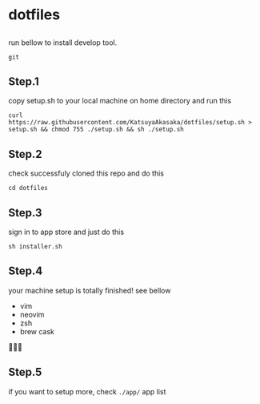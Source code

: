 # dotfiles

##

run bellow to install develop tool.

```
git
```

## Step.1

copy setup.sh to your local machine on home directory and run this

```
curl https://raw.githubusercontent.com/KatsuyaAkasaka/dotfiles/setup.sh > setup.sh && chmod 755 ./setup.sh && sh ./setup.sh
```

## Step.2

check successfuly cloned this repo and do this

```
cd dotfiles
```

## Step.3

sign in to app store and just do this

```
sh installer.sh
```

## Step.4

your machine setup is totally finished!
see bellow

- vim
- neovim
- zsh
- brew cask

🎉🎉🎉

## Step.5

if you want to setup more, check `./app/`
app list

